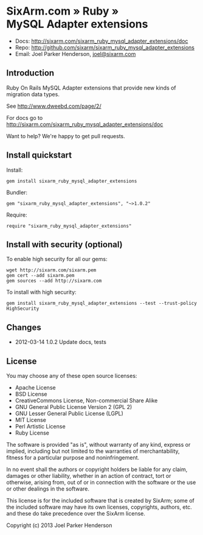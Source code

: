 # SixArm.com » Ruby » <br> MySQL Adapter extensions

* Docs: <http://sixarm.com/sixarm_ruby_mysql_adapter_extensions/doc>
* Repo: <http://github.com/sixarm/sixarm_ruby_mysql_adapter_extensions>
* Email: Joel Parker Henderson, <joel@sixarm.com>


## Introduction

Ruby On Rails MySQL Adapter extensions that provide new kinds of migration data types.

See http://www.dweebd.com/page/2/

For docs go to <http://sixarm.com/sixarm_ruby_mysql_adapter_extensions/doc>

Want to help? We're happy to get pull requests.


## Install quickstart

Install:

    gem install sixarm_ruby_mysql_adapter_extensions

Bundler:

    gem "sixarm_ruby_mysql_adapter_extensions", "~>1.0.2"

Require:

    require "sixarm_ruby_mysql_adapter_extensions"


## Install with security (optional)

To enable high security for all our gems:

    wget http://sixarm.com/sixarm.pem
    gem cert --add sixarm.pem
    gem sources --add http://sixarm.com

To install with high security:

    gem install sixarm_ruby_mysql_adapter_extensions --test --trust-policy HighSecurity


## Changes

* 2012-03-14 1.0.2 Update docs, tests


## License

You may choose any of these open source licenses:

  * Apache License
  * BSD License
  * CreativeCommons License, Non-commercial Share Alike
  * GNU General Public License Version 2 (GPL 2)
  * GNU Lesser General Public License (LGPL)
  * MIT License
  * Perl Artistic License
  * Ruby License

The software is provided "as is", without warranty of any kind, 
express or implied, including but not limited to the warranties of 
merchantability, fitness for a particular purpose and noninfringement. 

In no event shall the authors or copyright holders be liable for any 
claim, damages or other liability, whether in an action of contract, 
tort or otherwise, arising from, out of or in connection with the 
software or the use or other dealings in the software.

This license is for the included software that is created by SixArm;
some of the included software may have its own licenses, copyrights, 
authors, etc. and these do take precedence over the SixArm license.

Copyright (c) 2013 Joel Parker Henderson
